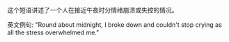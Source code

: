 这个短语讲述了一个人在接近午夜时分情绪崩溃或失控的情况。

英文例句: "Round about midnight, I broke down and couldn't stop crying as all the stress overwhelmed me."